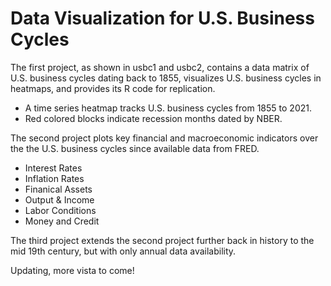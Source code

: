 # Data Visualization for U.S. Business Cycles

The first project, as shown in usbc1 and usbc2, contains a data matrix of U.S. business cycles dating back to 1855, visualizes U.S. business cycles in heatmaps, and provides its R code for replication. 
* A time series heatmap tracks U.S. business cycles from 1855 to 2021. 
* Red colored blocks indicate recession months dated by NBER.

The second project plots key financial and macroeconomic indicators over the the U.S. business cycles since available data from FRED.
 * Interest Rates
 * Inflation Rates
 * Finanical Assets
 * Output & Income
 * Labor Conditions
 * Money and Credit

The third project extends the second project further back in history to the mid 19th century, but with only annual data availability.
 
 Updating, more vista to come!
